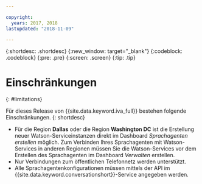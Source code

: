 ```yaml
---

copyright:
  years: 2017, 2018
lastupdated: "2018-11-09"

---
```


{:shortdesc: .shortdesc}
{:new_window: target="_blank"}
{:codeblock: .codeblock}
{:pre: .pre}
{:screen: .screen}
{:tip: .tip}

# Einschränkungen
{: #limitations}

Für dieses Release von {{site.data.keyword.iva_full}} bestehen folgende Einschränkungen.
{: shortdesc}

* Für die Region **Dallas** oder die Region **Washington DC** ist die Erstellung neuer Watson-Serviceinstanzen direkt im Dashboard _Sprachagenten erstellen_ möglich. Zum Verbinden Ihres Sprachagenten mit Watson-Services in anderen Regionen müssen Sie die Watson-Services vor dem Erstellen des Sprachagenten im Dashboard _Verwalten_ erstellen.
* Nur Verbindungen zum öffentlichen Telefonnetz werden unterstützt.
* Alle Sprachagentenkonfigurationen müssen mittels der API im {{site.data.keyword.conversationshort}}-Service angegeben werden.
